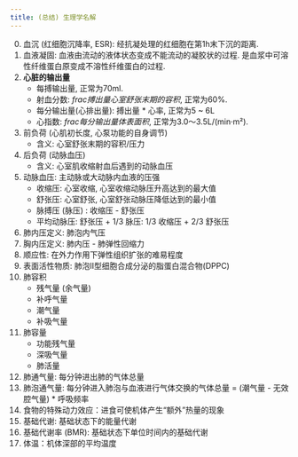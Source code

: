```yaml
---
title: (总结) 生理学名解
---
```


0. 血沉 (红细胞沉降率, ESR): 经抗凝处理的红细胞在第1h末下沉的距离.
0. 血液凝固: 血液由流动的液体状态变成不能流动的凝胶状的过程.
    是血浆中可溶性纤维蛋白原变成不溶性纤维蛋白的过程.
0. **心脏的输出量**
    - 每搏输出量, 正常为70ml.
    - 射血分数: $frac{搏出量}{心室舒张末期的容积}$, 正常为60%.
    - 每分输出量(心排出量): 搏出量 * 心率, 正常为5 ~ 6L
    - 心指数: $frac{每分输出量}{体表面积}$, 正常为3.0～3.5L/(min·m²).
0. 前负荷 (心肌初长度, 心泵功能的自身调节)
    - 含义: 心室舒张末期的容积/压力
0. 后负荷 (动脉血压)
    - 含义: 心室肌收缩射血后遇到的动脉血压
0. 动脉血压: 主动脉或大动脉内血液的压强
    - 收缩压: 心室收缩, 心室收缩动脉压升高达到的最大值
    - 舒张压: 心室舒张, 心室舒张动脉压降低达到的最小值
    - 脉搏压 (脉压) : 收缩压 - 舒张压
    - 平均动脉压: 舒张压 + 1/3 脉压: 1/3 收缩压 + 2/3 舒张压
0. 肺内压定义: 肺泡内气压
0. 胸内压定义: 肺内压 - 肺弹性回缩力
0. 顺应性: 在外力作用下弹性组织扩张的难易程度
0. 表面活性物质: 肺泡II型细胞合成分泌的脂蛋白混合物(DPPC)
0. 肺容积
    - 残气量 (余气量)
    - 补呼气量
    - 潮气量
    - 补吸气量
0. 肺容量
    - 功能残气量
    - 深吸气量
    - 肺活量
0. 肺通气量: 每分钟进出肺的气体总量
0. 肺泡通气量: 每分钟进入肺泡与血液进行气体交换的气体总量 = (潮气量 - 无效腔气量) * 呼吸频率
0. 食物的特殊动力效应：进食可使机体产生“额外”热量的现象
0. 基础代谢: 基础状态下的能量代谢
0. 基础代谢率 (BMR): 基础状态下单位时间内的基础代谢
0. 体温：机体深部的平均温度
